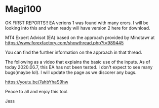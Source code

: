 # Magi100

OK FIRST REPORTS!!
EA verions 1 was found with many erors.  I will be looking into this and when ready will have version 2 here for download.

MT4 Expert Advisot (EA) based on the approach provided by Minotawr at
https://www.forexfactory.com/showthread.php?t=989445

You can find the further information on the approach in that thread.

The following as a video that explains the basic use of the inputs.
As of today 2020.06.7, this EA has not been tested.   I don't expect to see many bugs(maybe lol). I will update the page as we discorer any bugs.

https://youtu.be/7ahbYhaS9hw

Peace to all and enjoy this tool.

Jess
